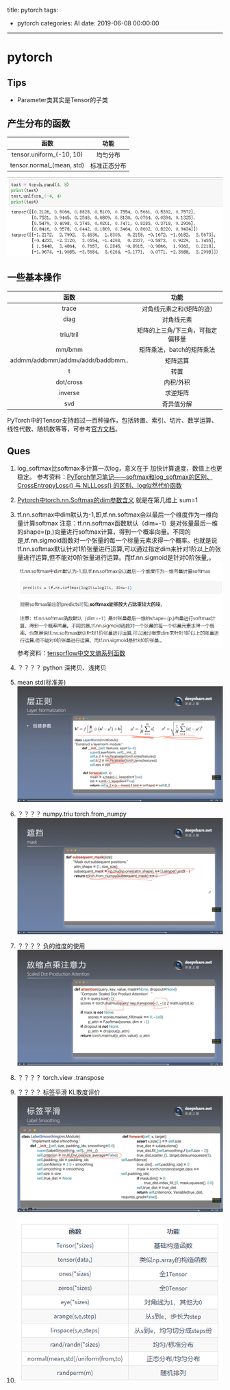 title: pytorch
tags:
  - pytorch
categories: AI
date: 2019-06-08 00:00:00
---
# pytorch

## Tips

* Parameter类其实是Tensor的子类

## 产生分布的函数

函数 | 功能
:-: | :-:
tensor.uniform_(-10, 10) | 均匀分布
tensor.normal_(mean, std) | 标准正态分布

!['dyngq_images'](/images/dyngq_2020-02-04-23-43-48.png)

<!--more-->

## 一些基本操作

函数 | 功能
:-: | :-:
trace | 对角线元素之和(矩阵的迹)
diag | 对角线元素
triu/tril | 矩阵的上三角/下三角，可指定偏移量
mm/bmm | 矩阵乘法，batch的矩阵乘法
addmm/addbmm/addmv/addr/baddbmm.. | 矩阵运算
t | 转置
dot/cross | 内积/外积
inverse | 求逆矩阵
svd | 奇异值分解

PyTorch中的Tensor支持超过一百种操作，包括转置、索引、切片、数学运算、线性代数、随机数等等，可参考[官方文档](https://pytorch.org/docs/stable/tensors.html)。

## Ques

1. log_softmax比softmax多计算一次log，意义在于 加快计算速度，数值上也更稳定。 参考资料：[PyTorch学习笔记——softmax和log_softmax的区别、CrossEntropyLoss() 与 NLLLoss() 的区别、log似然代价函数](https://blog.csdn.net/hao5335156/article/details/80607732)

2. [Pytorch中torch.nn.Softmax的dim参数含义](https://blog.csdn.net/sunyueqinghit/article/details/101113251) 就是在第几维上 sum=1

3. tf.nn.softmax中dim默认为-1,即,tf.nn.softmax会以最后一个维度作为一维向量计算softmax 注意：tf.nn.softmax函数默认（dim=-1）是对张量最后一维的shape=(p,)向量进行softmax计算，得到一个概率向量。不同的是,tf.nn.sigmoid函数对一个张量的每一个标量元素求得一个概率。也就是说tf.nn.softmax默认针对1阶张量进行运算,可以通过指定dim来针对1阶以上的张量进行运算,但不能对0阶张量进行运算。而tf.nn.sigmoid是针对0阶张量,。 !['dyngq_images'](/images/dyngq_2019-12-27-20-25-40.png) 参考资料：[tensorflow中交叉熵系列函数](https://zhuanlan.zhihu.com/p/27842203)

4. ？？？？ python 深拷贝、浅拷贝

5. mean std(标准差) !['dyngq_images'](/images/dyngq_2019-12-27-21-14-02.png)

6. ？？？？ numpy.triu torch.from_numpy !['dyngq_images'](/images/dyngq_2019-12-27-21-35-01.png)

7. ？？？？ 负的维度的使用 !['dyngq_images'](/images/dyngq_2019-12-27-21-36-24.png)

8. ？？？？ torch.view .transpose

9. ？？？？ 标签平滑 KL散度评价 !['dyngq_images'](/images/dyngq_2019-12-27-21-48-40.png)

10. !['dyngq_images'](/images/dyngq_2019-12-28-11-25-48.png)